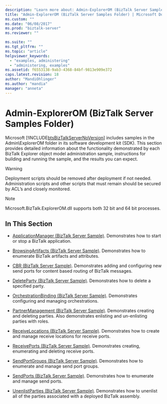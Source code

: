 ```yaml
---
description: "Learn more about: Admin-ExplorerOM (BizTalk Server Samples Folder)"
title: "Admin-ExplorerOM (BizTalk Server Samples Folder) | Microsoft Docs"
ms.custom: ""
ms.date: "06/08/2017"
ms.prod: "biztalk-server"
ms.reviewer: ""

ms.suite: ""
ms.tgt_pltfrm: ""
ms.topic: "article"
helpviewer_keywords: 
  - "examples, administering"
  - "administering, examples"
ms.assetid: f6553138-9ab3-4368-84bf-9813e909e372
caps.latest.revision: 18
author: "MandiOhlinger"
ms.author: "mandia"
manager: "anneta"
---
```

# Admin-ExplorerOM (BizTalk Server Samples Folder)
Microsoft [!INCLUDE[btsBizTalkServerNoVersion](../includes/btsbiztalkservernoversion-md.md)] includes samples in the Admin\ExplorerOM folder in its software development kit (SDK). This section provides detailed information about the functionality demonstrated by each BizTalk Explorer object model administration sample, instructions for building and running the sample, and the results you can expect.  
  
> [!WARNING]
>  Deployment scripts should be removed after deployment if not needed. Administration scripts and other scripts that must remain should be secured by ACL’s and closely monitored.  
  
> [!NOTE]
>  Microsoft.BizTalk.ExplorerOM.dll supports both 32 bit and 64 bit processes.  
  
## In This Section  
  
-   [ApplicationManager (BizTalk Server Sample)](../core/applicationmanager-biztalk-server-sample.md). Demonstrates how to start or stop a BizTalk application.  
  
-   [BrowsingArtifacts (BizTalk Server Sample)](../core/browsingartifacts-biztalk-server-sample.md). Demonstrates how to enumerate BizTalk artifacts and attributes.  
  
-   [CBR (BizTalk Server Sample)](../core/cbr-biztalk-server-sample.md). Demonstrates adding and configuring new send ports for content based routing of BizTalk messages.  
  
-   [DeleteParty (BizTalk Server Sample)](../core/deleteparty-biztalk-server-sample.md). Demonstrates how to delete a specified party.  
  
-   [OrchestrationBinding (BizTalk Server Sample)](../core/orchestrationbinding-biztalk-server-sample.md). Demonstrates configuring and managing orchestrations.  
  
-   [PartnerManagement (BizTalk Server Sample)](../core/partnermanagement-biztalk-server-sample.md). Demonstrates creating and deleting parties. Also demonstrates enlisting and un-enlisting parties with roles.  
  
-   [ReceiveLocations (BizTalk Server Sample)](../core/receivelocations-biztalk-server-sample.md). Demonstrates how to create and manage receive locations for receive ports.  
  
-   [ReceivePorts (BizTalk Server Sample)](../core/receiveports-biztalk-server-sample.md). Demonstrates creating, enumerating and deleting receive ports.  
  
-   [SendPortGroups (BizTalk Server Sample)](../core/sendportgroups-biztalk-server-sample.md). Demonstrates how to enumerate and manage send port groups.  
  
-   [SendPorts (BizTalk Server Sample)](../core/sendports-biztalk-server-sample.md). Demonstrates how to enumerate and manage send ports.  
  
-   [UnenlistParties (BizTalk Server Sample)](../core/unenlistparties-biztalk-server-sample.md). Demonstrates how to unenlist all of the parties associated with a deployed BizTalk assembly.
